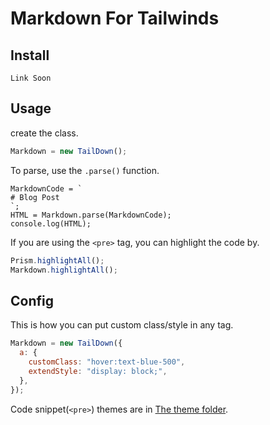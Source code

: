 # Markdown For Tailwinds

## Install

```
Link Soon
```

## Usage

create the class.

```js
Markdown = new TailDown();
```

To parse, use the `.parse()` function.

```jsW
MarkdownCode = `
# Blog Post
`;
HTML = Markdown.parse(MarkdownCode);
console.log(HTML);
```

If you are using the `<pre>` tag, you can highlight the code by.

```js
Prism.highlightAll();
Markdown.highlightAll();
```

## Config

This is how you can put custom class/style in any tag.

```js
Markdown = new TailDown({
  a: {
    customClass: "hover:text-blue-500",
    extendStyle: "display: block;",
  },
});
```

Code snippet(`<pre>`) themes are in [The theme folder](./styles).
